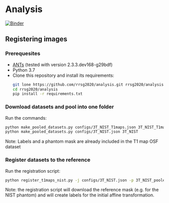 # Analysis

[![Binder](https://mybinder.org/badge_logo.svg)](https://mybinder.org/v2/gh/rrsg2020/analysis/master?filepath=analysis%2Fgenerate_database.ipynb)

## Registering images

### Prerequesites

* [ANTs](https://github.com/ANTsX/ANTs) (tested with version 2.3.3.dev168-g29bdf)
* Python 3.7
* Clone this repository and install its requirements:
  ````bash
  git lone https://github.com/rrsg2020/analysis.git rrsg2020/analysis
  cd rrsg2020/analysis
  pip install -r requirements.txt
  ````

### Download datasets and pool into one folder


Run the commands: 
```bash
python make_pooled_datasets.py configs/3T_NIST_T1maps.json 3T_NIST_T1maps
python make_pooled_datasets.py configs/3T_NIST.json 3T_NIST
```

Note: Labels and a phantom mask are already included in the T1 map OSF dataset 


### Register datasets to the reference

Run the registration script:
```bash
python register_t1maps_nist.py -j configs/3T_NIST.json -p 3T_NIST_pooled/ 3T_NIST_T1maps_pooled/
```

Note: the registration script will download the reference mask (e.g. for the NIST phantom)
and will create labels for the initial affine transformation. 

